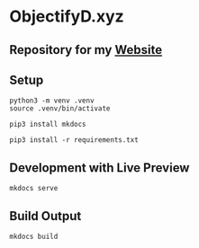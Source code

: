 # ObjectifyD.xyz

## Repository for my [Website](http://objectifyd.xyz)

## Setup
```
python3 -m venv .venv
source .venv/bin/activate
```

`pip3 install mkdocs`

`pip3 install -r requirements.txt`

## Development with Live Preview

`mkdocs serve`

## Build Output

`mkdocs build`

